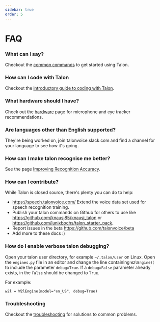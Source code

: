 ```yaml
---
sidebar: true
order: 5
---
```


# FAQ

### What can I say?  
Checkout the [common commands](/getting_started/#list-of-common-commands-to-get-started-with-talon-if-using-the-knausj-repo) to get started using Talon.

### How can I code with Talon
Checkout the [introductory guide to coding with Talon](https://talon.wiki/working_with_code/).

### What hardware should I have?
Check out the [hardware](/hardware) page for microphone and eye tracker recommendations.  

### Are languages other than English supported?

They're being worked on, join talonvoice.slack.com and find a channel for your language to see how it's going.

### How can I make talon recognise me better?

See the page [Improving Recognition Accuracy](/improving_recognition_accuracy).

### How can I contribute?

While Talon is closed source, there's plenty you can do to help:

* https://speech.talonvoice.com/ Extend the voice data set used for speech recognition training.
* Publish your talon commands on Github for others to use like https://github.com/knausj85/knausj_talon or https://github.com/lunixbochs/talon_starter_pack.
* Report issues in the beta https://github.com/talonvoice/beta
* Add more to these docs :)

### How do I enable verbose talon debugging?

Open your talon user directory, for example `~/.talon/user` on Linux. Open the `engines.py` file in an editor and change the line containing `W2lEngine()` to include the parameter `debug=True`. If a `debug=False` parameter already exists, in the `False` should be changed to `True`.

For example:
```
w2l = W2lEngine(model="en_US", debug=True)
```

### Troubleshooting
Checkout the [troubleshooting](https://talon.wiki/troubleshooting/) for solutions to common problems.
